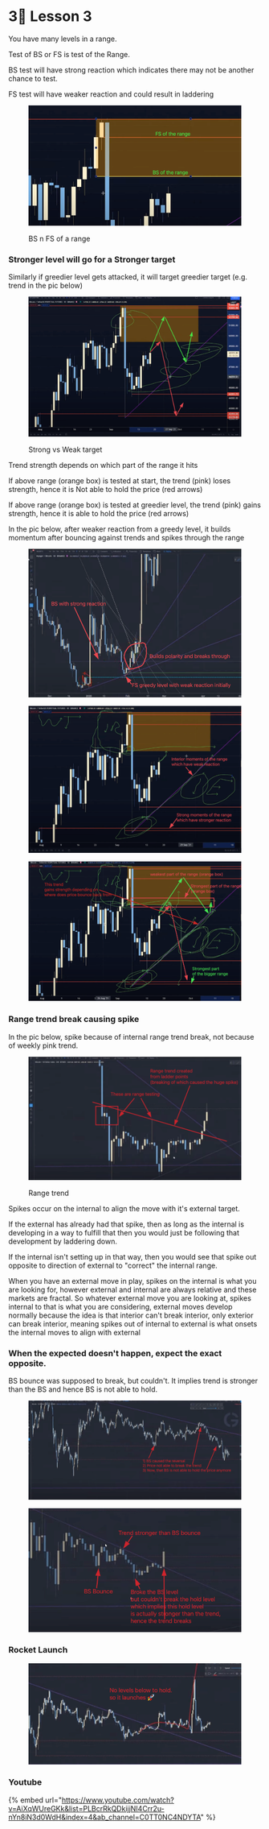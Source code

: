 # 3⃣ Lesson 3

You have many levels in a range.

Test of BS or FS is test of the Range.&#x20;

BS test will have strong reaction which indicates there may not be another chance to test.

FS test will have weaker reaction and could result in laddering

<figure><img src="../../.gitbook/assets/image (6).png" alt=""><figcaption><p>BS n FS of a range</p></figcaption></figure>

### Stronger level will go for a Stronger target

Similarly if greedier level gets attacked, it will target greedier target (e.g. trend in the pic below)

<figure><img src="../../.gitbook/assets/image (2) (1).png" alt=""><figcaption><p>Strong vs Weak target</p></figcaption></figure>

Trend strength depends on which part of the range it hits

If above range (orange box) is tested at start, the trend (pink) loses strength, hence it is Not able to hold the price (red arrows)

If above range (orange box) is tested at greedier level, the trend (pink) gains strength, hence it is able to hold the price (red arrows)

In the pic below, after weaker reaction from a greedy level, it builds momentum after bouncing against trends and spikes through the range

<figure><img src="../../.gitbook/assets/image (3) (1) (1) (1).png" alt=""><figcaption></figcaption></figure>

<figure><img src="../../.gitbook/assets/image (15) (2).png" alt=""><figcaption></figcaption></figure>

<figure><img src="../../.gitbook/assets/image (9) (2) (1).png" alt=""><figcaption></figcaption></figure>

### Range trend break causing spike

In the pic below, spike because of internal range trend break, not because of weekly pink trend.

<figure><img src="../../.gitbook/assets/image (19) (1) (1) (1).png" alt=""><figcaption><p>Range trend</p></figcaption></figure>

Spikes occur on the internal to align the move with it's external target.

If the external has already had that spike, then as long as the internal is developing in a way to fulfill that then you would just be following that development by laddering down.&#x20;

If the internal isn't setting up in that way, then you would see that spike out opposite to direction of external to "correct" the internal range.

When you have an external move in play, spikes on the internal is what you are looking for, however external and internal are always relative and these markets are fractal. So whatever external move you are looking at, spikes internal to that is what you are considering, external moves develop normally because the idea is that interior can't break interior, only exterior can break interior, meaning spikes out of internal to external is what onsets the internal moves to align with external



### When the expected doesn't happen, expect the exact opposite.

BS bounce was supposed to break, but couldn't. It implies trend is stronger than the BS and hence BS is not able to hold.

<figure><img src="../../.gitbook/assets/image (20) (1) (1).png" alt=""><figcaption></figcaption></figure>

<figure><img src="../../.gitbook/assets/image (18).png" alt=""><figcaption></figcaption></figure>

### Rocket Launch

<figure><img src="../../.gitbook/assets/image (2) (2).png" alt=""><figcaption></figcaption></figure>



### Youtube

{% embed url="https://www.youtube.com/watch?v=AiXqWUreGKk&list=PLBcrRkQDkijjNI4Crr2u-nYn8iN3d0WdH&index=4&ab_channel=C0TT0NC4NDYTA" %}
